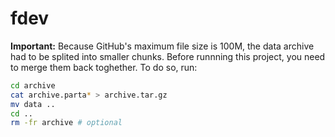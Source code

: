 # fdev

**Important:** Because GitHub's maximum file size is 100M, the data archive had to be splited into smaller chunks. Before runnning this project, you need to merge them back toghether. To do so, run: 

````bash
cd archive
cat archive.parta* > archive.tar.gz
mv data ..
cd ..
rm -fr archive # optional
````
